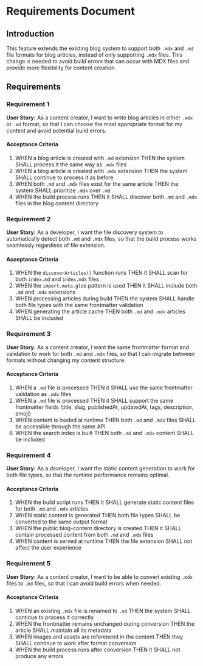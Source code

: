 # Requirements Document

## Introduction

This feature extends the existing blog system to support both `.mdx` and `.md` file formats for blog articles, instead of only supporting `.mdx` files. This change is needed to avoid build errors that can occur with MDX files and provide more flexibility for content creation.

## Requirements

### Requirement 1

**User Story:** As a content creator, I want to write blog articles in either `.mdx` or `.md` format, so that I can choose the most appropriate format for my content and avoid potential build errors.

#### Acceptance Criteria

1. WHEN a blog article is created with `.md` extension THEN the system SHALL process it the same way as `.mdx` files
2. WHEN a blog article is created with `.mdx` extension THEN the system SHALL continue to process it as before
3. WHEN both `.md` and `.mdx` files exist for the same article THEN the system SHALL prioritize `.mdx` over `.md`
4. WHEN the build process runs THEN it SHALL discover both `.md` and `.mdx` files in the blog content directory

### Requirement 2

**User Story:** As a developer, I want the file discovery system to automatically detect both `.md` and `.mdx` files, so that the build process works seamlessly regardless of file extension.

#### Acceptance Criteria

1. WHEN the `discoverArticles()` function runs THEN it SHALL scan for both `index.md` and `index.mdx` files
2. WHEN the `import.meta.glob` pattern is used THEN it SHALL include both `.md` and `.mdx` extensions
3. WHEN processing articles during build THEN the system SHALL handle both file types with the same frontmatter validation
4. WHEN generating the article cache THEN both `.md` and `.mdx` articles SHALL be included

### Requirement 3

**User Story:** As a content creator, I want the same frontmatter format and validation to work for both `.md` and `.mdx` files, so that I can migrate between formats without changing my content structure.

#### Acceptance Criteria

1. WHEN a `.md` file is processed THEN it SHALL use the same frontmatter validation as `.mdx` files
2. WHEN a `.md` file is processed THEN it SHALL support the same frontmatter fields (title, slug, publishedAt, updatedAt, tags, description, emoji)
3. WHEN content is loaded at runtime THEN both `.md` and `.mdx` files SHALL be accessible through the same API
4. WHEN the search index is built THEN both `.md` and `.mdx` content SHALL be included

### Requirement 4

**User Story:** As a developer, I want the static content generation to work for both file types, so that the runtime performance remains optimal.

#### Acceptance Criteria

1. WHEN the build script runs THEN it SHALL generate static content files for both `.md` and `.mdx` articles
2. WHEN static content is generated THEN both file types SHALL be converted to the same output format
3. WHEN the public blog-content directory is created THEN it SHALL contain processed content from both `.md` and `.mdx` files
4. WHEN content is served at runtime THEN the file extension SHALL not affect the user experience

### Requirement 5

**User Story:** As a content creator, I want to be able to convert existing `.mdx` files to `.md` files, so that I can avoid build errors when needed.

#### Acceptance Criteria

1. WHEN an existing `.mdx` file is renamed to `.md` THEN the system SHALL continue to process it correctly
2. WHEN the frontmatter remains unchanged during conversion THEN the article SHALL maintain all its metadata
3. WHEN images and assets are referenced in the content THEN they SHALL continue to work after format conversion
4. WHEN the build process runs after conversion THEN it SHALL not produce any errors